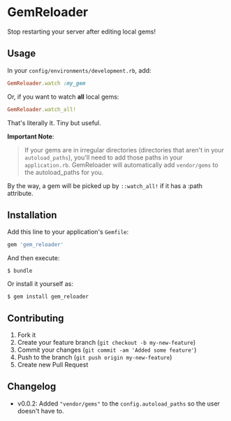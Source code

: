 # GemReloader

Stop restarting your server after editing local gems!

## Usage

In your `config/environments/development.rb`, add:

```ruby
GemReloader.watch :my_gem
```

Or, if you want to watch **all** local gems:

```ruby
GemReloader.watch_all!
```
    
That's literally it. Tiny but useful.

**Important Note**:

> If your gems are in irregular directories (directories that aren't in your `autoload_paths`), you'll need to add those paths in your `application.rb`. GemReloader will automatically add `vendor/gems` to the autoload_paths for you.

By the way, a gem will be picked up by `::watch_all!` if it has a :path attribute.

## Installation

Add this line to your application's `Gemfile`:

```ruby
gem 'gem_reloader'
```

And then execute:

```
$ bundle
```

Or install it yourself as:

```
$ gem install gem_reloader
```

## Contributing

1. Fork it
2. Create your feature branch (`git checkout -b my-new-feature`)
3. Commit your changes (`git commit -am 'Added some feature'`)
4. Push to the branch (`git push origin my-new-feature`)
5. Create new Pull Request

## Changelog

- v0.0.2: Added `"vendor/gems"` to the `config.autoload_paths` so the user doesn't have to.
